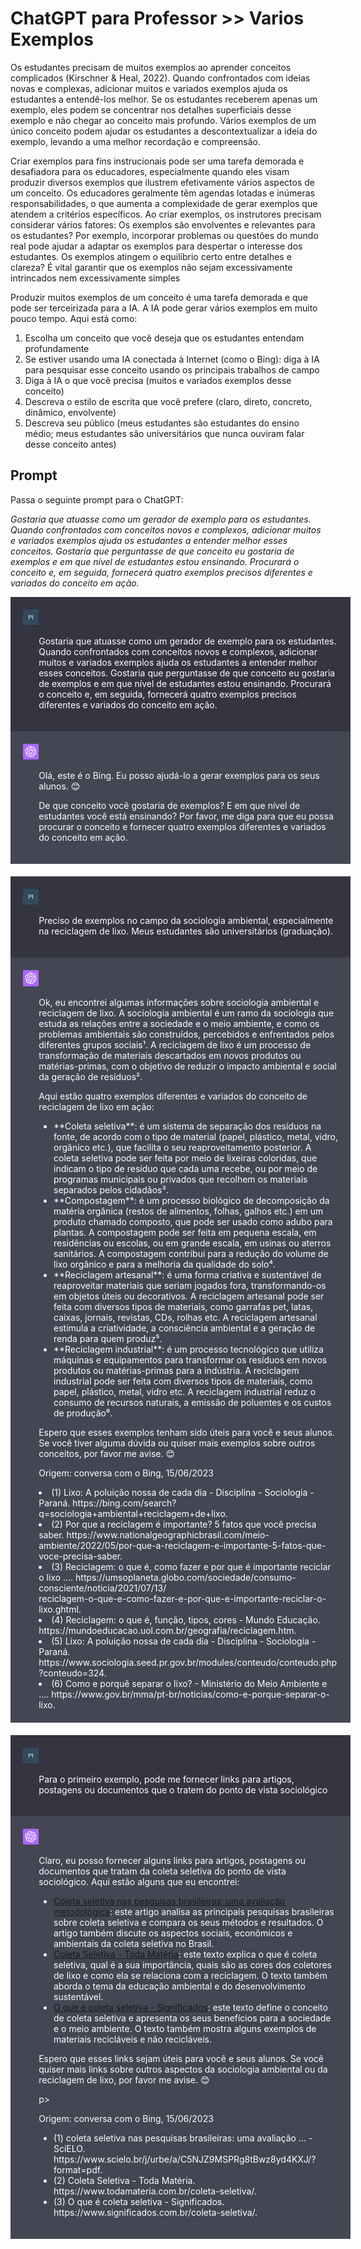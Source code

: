 # ChatGPT para Professor >> Varios Exemplos

Os estudantes precisam de muitos exemplos ao aprender conceitos complicados (Kirschner & Heal, 2022). Quando confrontados com ideias novas e complexas, adicionar muitos e variados exemplos ajuda os estudantes a entendê-los melhor. Se os estudantes receberem apenas um exemplo, eles podem se concentrar nos detalhes superficiais desse exemplo e não chegar ao conceito mais profundo. Vários exemplos de um único conceito podem ajudar os estudantes a descontextualizar a ideia do exemplo, levando a uma melhor recordação e compreensão.

Criar exemplos para fins instrucionais pode ser uma tarefa demorada e desafiadora para os educadores, especialmente quando eles visam produzir diversos exemplos que ilustrem efetivamente vários aspectos de um conceito. Os educadores geralmente têm agendas lotadas e inúmeras responsabilidades, o que aumenta a complexidade de gerar
exemplos que atendem a critérios específicos. Ao criar exemplos, os instrutores precisam considerar vários fatores: Os exemplos são envolventes e relevantes para os estudantes?
Por exemplo, incorporar problemas ou questões do mundo real pode ajudar a adaptar os exemplos para despertar o interesse dos estudantes. Os exemplos atingem o equilíbrio certo entre detalhes e clareza? É vital garantir que os exemplos não sejam excessivamente intrincados nem excessivamente simples

Produzir muitos exemplos de um conceito é uma tarefa demorada e que pode ser terceirizada para a IA. A IA pode gerar vários exemplos em muito pouco tempo. Aqui está como:
1. Escolha um conceito que você deseja que os estudantes entendam profundamente
2. Se estiver usando uma IA conectada à Internet (como o Bing): diga à IA para pesquisar esse conceito usando os principais trabalhos de campo
3. Diga à IA o que você precisa (muitos e variados exemplos desse conceito)
4. Descreva o estilo de escrita que você prefere (claro, direto, concreto, dinâmico, envolvente)
5. Descreva seu público (meus estudantes são estudantes do ensino médio; meus estudantes são universitários que nunca ouviram falar desse conceito antes)

## Prompt

Passa o seguinte prompt para o ChatGPT: 

*Gostaria que atuasse como um gerador de exemplo para os estudantes. Quando confrontados com conceitos novos e complexos, adicionar muitos e variados exemplos ajuda os estudantes a entender melhor esses conceitos. Gostaria que perguntasse de que conceito eu gostaria de exemplos e em que nível de estudantes estou ensinando. Procurará o conceito e, em seguida, fornecerá quatro exemplos precisos diferentes e variados do conceito em ação.*

<div style="width:100%; float:left; background-color:#343541; color:white; padding:20px; margin: 0;">
<div style="width:5%; float:left; padding-right:20px;"><img src="../imagens/PI.png"></div>
<div style="width:95%; float:right"><p>Gostaria que atuasse como um gerador de exemplo para os estudantes. Quando confrontados com conceitos novos e complexos, adicionar muitos e variados exemplos ajuda os estudantes a entender melhor esses conceitos. Gostaria que perguntasse de que conceito eu gostaria de exemplos e em que nível de estudantes estou ensinando. Procurará o conceito e, em seguida, fornecerá quatro exemplos precisos diferentes e variados do conceito em ação.</p></div>
</div>

<div style="width:100%; float:left; background-color:#444654; color:white; padding:20px; margin: 0; margin-bottom: 20px;">
<div style="width:5%; float:left; padding-right:20px;"><img src="../imagens/openai.png"></div>
<div style="width:95%; float:right"><p>Olá, este é o Bing. Eu posso ajudá-lo a gerar exemplos para os seus alunos. 😊</p><p>De que conceito você gostaria de exemplos? E em que nível de estudantes você está ensinando? Por favor, me diga para que eu possa procurar o conceito e fornecer quatro exemplos diferentes e variados do conceito em ação.</p></div>
</div>

<div style="width:100%; float:left; background-color:#343541; color:white; padding:20px; margin: 0;">
<div style="width:5%; float:left; padding-right:20px;"><img src="../imagens/PI.png"></div>
<div style="width:95%; float:right"><p>Preciso de exemplos no campo da sociologia ambiental, especialmente na reciclagem de lixo. Meus estudantes são universitários (graduação).</p></div>
</div>

<div style="width:100%; float:left; background-color:#444654; color:white; padding:20px; margin: 0; margin-bottom: 20px;">
<div style="width:5%; float:left; padding-right:20px;"><img src="../imagens/openai.png"></div>
<div style="width:95%; float:right"><p>Ok, eu encontrei algumas informações sobre sociologia ambiental e reciclagem de lixo. A sociologia ambiental é um ramo da sociologia que estuda as relações entre a sociedade e o meio ambiente, e como os problemas ambientais são construídos, percebidos e enfrentados pelos diferentes grupos sociais¹. A reciclagem de lixo é um processo de transformação de materiais descartados em novos produtos ou matérias-primas, com o objetivo de reduzir o impacto ambiental e social da geração de resíduos².</p>

<p>Aqui estão quatro exemplos diferentes e variados do conceito de reciclagem de lixo em ação:</p>

<ul>
<li>**Coleta seletiva**: é um sistema de separação dos resíduos na fonte, de acordo com o tipo de material (papel, plástico, metal, vidro, orgânico etc.), que facilita o seu reaproveitamento posterior. A coleta seletiva pode ser feita por meio de lixeiras coloridas, que indicam o tipo de resíduo que cada uma recebe, ou por meio de programas municipais ou privados que recolhem os materiais separados pelos cidadãos³.</li>
<li>**Compostagem**: é um processo biológico de decomposição da matéria orgânica (restos de alimentos, folhas, galhos etc.) em um produto chamado composto, que pode ser usado como adubo para plantas. A compostagem pode ser feita em pequena escala, em residências ou escolas, ou em grande escala, em usinas ou aterros sanitários. A compostagem contribui para a redução do volume de lixo orgânico e para a melhoria da qualidade do solo⁴.</li>
<li>**Reciclagem artesanal**: é uma forma criativa e sustentável de reaproveitar materiais que seriam jogados fora, transformando-os em objetos úteis ou decorativos. A reciclagem artesanal pode ser feita com diversos tipos de materiais, como garrafas pet, latas, caixas, jornais, revistas, CDs, rolhas etc. A reciclagem artesanal estimula a criatividade, a consciência ambiental e a geração de renda para quem produz⁵.</li>
<li>**Reciclagem industrial**: é um processo tecnológico que utiliza máquinas e equipamentos para transformar os resíduos em novos produtos ou matérias-primas para a indústria. A reciclagem industrial pode ser feita com diversos tipos de materiais, como papel, plástico, metal, vidro etc. A reciclagem industrial reduz o consumo de recursos naturais, a emissão de poluentes e os custos de produção⁶.</li>
</ul>

<p>Espero que esses exemplos tenham sido úteis para você e seus alunos. Se você tiver alguma dúvida ou quiser mais exemplos sobre outros conceitos, por favor me avise. 😊</p>

<p>Origem: conversa com o Bing, 15/06/2023</p>
<li>(1) Lixo: A poluição nossa de cada dia - Disciplina - Sociologia - Paraná. https://bing.com/search?q=sociologia+ambiental+reciclagem+de+lixo.</li>
<li>(2) Por que a reciclagem é importante? 5 fatos que você precisa saber. https://www.nationalgeographicbrasil.com/meio-ambiente/2022/05/por-que-a-reciclagem-e-importante-5-fatos-que-voce-precisa-saber.</li>
<li>(3) Reciclagem: o que é, como fazer e por que é importante reciclar o lixo .... https://umsoplaneta.globo.com/sociedade/consumo-consciente/noticia/2021/07/13/</li>reciclagem-o-que-e-como-fazer-e-por-que-e-importante-reciclar-o-lixo.ghtml.</li>
<li>(4) Reciclagem: o que é, função, tipos, cores - Mundo Educação. https://mundoeducacao.uol.com.br/geografia/reciclagem.htm.
<li>(5) Lixo: A poluição nossa de cada dia - Disciplina - Sociologia - Paraná. https://www.sociologia.seed.pr.gov.br/modules/conteudo/conteudo.php?conteudo=324.</li>
<li>(6) Como e porquê separar o lixo? - Ministério do Meio Ambiente e .... https://www.gov.br/mma/pt-br/noticias/como-e-porque-separar-o-lixo.</li>
</ul></div>
</div>

<div style="width:100%; float:left; background-color:#343541; color:white; padding:20px; margin: 0;">
<div style="width:5%; float:left; padding-right:20px;"><img src="../imagens/PI.png"></div>
<div style="width:95%; float:right"><p>Para o primeiro exemplo, pode me fornecer links para artigos, postagens ou documentos que o tratem do ponto de vista sociológico</p></div>
</div>

<div style="width:100%; float:left; background-color:#444654; color:white; padding:20px; margin: 0; margin-bottom: 20px;">
<div style="width:5%; float:left; padding-right:20px;"><img src="../imagens/openai.png"></div>
<div style="width:95%; float:right"><p>Claro, eu posso fornecer alguns links para artigos, postagens ou documentos que tratam da coleta seletiva do ponto de vista sociológico. Aqui estão alguns que eu encontrei:</p>
<ul>
<li><a href="https://www.scielo.br/j/urbe/a/C5NJZ9MSPRg8tBwz8yd4KXJ/?format=pdf">Coleta seletiva nas pesquisas brasileiras: uma avaliação metodológica</a>: este artigo analisa as principais pesquisas brasileiras sobre coleta seletiva e compara os seus métodos e resultados. O artigo também discute os aspectos sociais, econômicos e ambientais da coleta seletiva no Brasil.</li>
<li><a href="https://www.todamateria.com.br/coleta-seletiva/">Coleta Seletiva - Toda Matéria</a>: este texto explica o que é coleta seletiva, qual é a sua importância, quais são as cores dos coletores de lixo e como ela se relaciona com a reciclagem. O texto também aborda o tema da educação ambiental e do desenvolvimento sustentável.</li>
<li><a href="https://www.significados.com.br/coleta-seletiva/">O que é coleta seletiva - Significados</a>: este texto define o conceito de coleta seletiva e apresenta os seus benefícios para a sociedade e o meio ambiente. O texto também mostra alguns exemplos de materiais recicláveis e não recicláveis.</li>
</ul>
  
<p>Espero que esses links sejam úteis para você e seus alunos. Se você quiser mais links sobre outros aspectos da sociologia ambiental ou da reciclagem de lixo, por favor me avise. 😊</p>p>

<p>Origem: conversa com o Bing, 15/06/2023</p>
<ul><li>(1) coleta seletiva nas pesquisas brasileiras: uma avaliação ... - SciELO. https://www.scielo.br/j/urbe/a/C5NJZ9MSPRg8tBwz8yd4KXJ/?format=pdf.</li>
<li>(2) Coleta Seletiva - Toda Matéria. https://www.todamateria.com.br/coleta-seletiva/.</li>
<li>(3) O que é coleta seletiva - Significados. https://www.significados.com.br/coleta-seletiva/.</li></ul></div>
</div>
